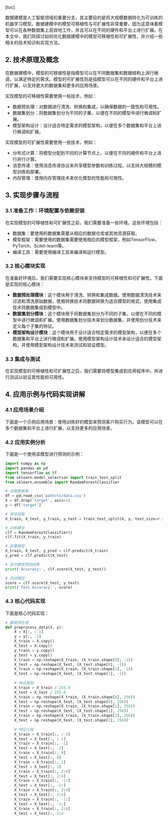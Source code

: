 
[toc]                    
                
                
数据建模是人工智能领域的重要分支，其主要目的是将大规模数据转化为可训练的机器学习模型。数据建模中的模型可移植性与可扩展性非常重要，因为这意味着模型可以在各种数据集上高效地工作，并且可以在不同的硬件和平台上进行扩展。在本文中，我们将探讨如何优化数据建模中的模型可移植性和可扩展性，并介绍一些相关的技术知识和实现方法。

## 2. 技术原理及概念

在数据建模中，模型的可移植性是指模型可以在不同数据集和数据结构上进行微调，以满足特定的需求。模型的可扩展性则是指模型可以在不同的硬件和平台上进行扩展，以支持更大的数据集和更多的应用场景。

实现模型的可移植性需要使用一些技术，例如：

- 数据预处理：对数据进行清洗、转换和集成，以确保数据的一致性和可用性。
- 数据集划分：将数据集划分为不同的子集，以便在不同的模型中进行微调和扩展。
- 模型架构设计：设计适合特定需求的模型架构，以便在多个数据集和平台上进行微调和扩展。

实现模型的可扩展性需要使用一些技术，例如：

- 分布式计算：将模型分配到不同的计算节点上，以便在不同的硬件和平台上进行并行计算。
- 消息传递：使用消息传递协议来共享模型参数和训练过程，以支持大规模的模型训练和部署。
- 内存管理：使用内存管理技术来优化模型的性能和可用性。

## 3. 实现步骤与流程

### 3.1 准备工作：环境配置与依赖安装

在实现模型的可移植性和可扩展性之前，我们需要准备一些环境。这些环境包括：

- 数据集：要使用的数据集需要从相应的数据仓库或其他资源获取。
- 模型框架：需要使用的数据集需要使用相应的模型框架，例如TensorFlow、PyTorch、Scikit-learn等。
- 编译工具：需要使用编译工具来编译和运行模型。

### 3.2 核心模块实现

在准备好环境后，我们需要实现核心模块来支持模型的可移植性和可扩展性。下面是实现的核心模块：

- **数据预处理模块**：这个模块用于清洗、转换和集成数据。使用数据清洗技术来过滤和清洗原始数据，使用转换技术将数据转换为适合模型的格式，使用集成技术将数据集成到模型中。
- **数据集划分模块**：这个模块用于将数据集划分为不同的子集，以便在不同的模型中进行微调和扩展。使用数据集划分技术来划分数据集，并使用划分技术来定义每个子集的特征。
- **模型架构设计模块**：这个模块用于设计适合特定需求的模型架构，以便在多个数据集和平台上进行微调和扩展。使用模型架构设计技术来设计适合的模型架构，并使用模型架构设计技术来测试和验证模型。

### 3.3 集成与测试

在实现模型的可移植性和可扩展性之后，我们需要将模型集成到应用程序中，并进行测试以验证其性能和可用性。

## 4. 应用示例与代码实现讲解

### 4.1 应用场景介绍

下面是一个示例应用场景：使用训练好的模型来预测客户购买行为。该模型可以在多个数据集和平台上进行扩展，以支持更多的应用场景。

### 4.2 应用实例分析

下面是一个使用该模型进行预测的示例：

```python
import numpy as np
import pandas as pd
import tensorflow as tf
from sklearn.model_selection import train_test_split
from sklearn.ensemble import RandomForestClassifier

# 加载数据集
df = pd.read_csv('path/to/data.csv')
X = df.drop('target', axis=1)
y = df['target']

# 特征提取
X_train, X_test, y_train, y_test = train_test_split(X, y, test_size=0.2)

# 训练模型
clf = RandomForestClassifier()
clf.fit(X_train, y_train)

# 部署模型
X_train, X_test, y_pred = clf.predict(X_train)
y_pred = clf.predict(X_test)

# 显示模型预测结果
print('Accuracy:', clf.score(X_test, y_test))

# 测试模型
score = clf.score(X_test, y_test)
print('Test Accuracy:', score)
```

### 4.3 核心代码实现

下面是核心代码实现：

```python
# 数据预处理
def preprocess_data(X, y):
    X = X[:, :-1]
    y = y[:, -1]
    X_train = X.copy()
    X_test = X.copy()
    y_train = y.copy()
    y_test = y.copy()
    X_train = np.reshape(X_train, (X_train.shape[0], -1))
    X_test = np.reshape(X_test, (X_test.shape[0], -1))
    X_train = np.reshape(X_train, (X_train.shape[1], -1))
    X_test = np.reshape(X_test, (X_test.shape[1], -1))
    
    # 特征提取
    X_train = X_train / 255.0
    X_test = X_test / 255.0
    X_train = np.reshape(X_train, (X_train.shape[0], 256))
    X_test = np.reshape(X_test, (X_test.shape[0], 256))
    X_train = np.reshape(X_train, (X_train.shape[1], 256))
    X_test = np.reshape(X_test, (X_test.shape[1], 256))
    X_train = np.reshape(X_train, (X_train.shape[2], 256))
    X_test = np.reshape(X_test, (X_test.shape[2], 256))
    
    # 特征工程
    X_train = X_train[:, :-1]
    X_test = X_test[:, :-1]
    X_train = X_train[:, -1]
    X_test = X_test[:, -1]
    X_train = X_train[:, 0]
    X_test = X_test[:, 0]
    X_train = X_train[:, 1]
    X_test = X_test[:, 1]
    X_train = X_train[:, 2:4]
    X_test = X_test[:, 2:4]
    X_train = X_train[:, -1:]
    X_test = X_test[:, -1:]
    X_train = X_train[:, 2:4]
    X_test = X_test[:, 2:4]
    X_train = X_train[:, -1:]
    X_test = X_test[:, -1:]
    X_train = X_train[:, 2:4]
    X_test = X_test[:, 2:4

